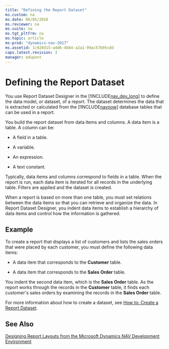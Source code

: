 ```yaml
---
title: "Defining the Report Dataset"
ms.custom: na
ms.date: 06/05/2016
ms.reviewer: na
ms.suite: na
ms.tgt_pltfrm: na
ms.topic: article
ms-prod: "dynamics-nav-2017"
ms.assetid: 1c928d15-a4d6-4b64-a2a1-99ac57b95cdd
caps.latest.revision: 3
manager: edupont
---
```

# Defining the Report Dataset
You use Report Dataset Designer in the [!INCLUDE[nav_dev_long](includes/nav_dev_long_md.md)] to define the data model, or dataset, of a report. The dataset determines the data that is extracted or calculated from the [!INCLUDE[navnow](includes/navnow_md.md)] database tables that can be used in a report.  
  
 You build the report dataset from data items and columns. A data item is a table. A column can be:  
  
-   A field in a table.  
  
-   A variable.  
  
-   An expression.  
  
-   A text constant.  
  
 Typically, data items and columns correspond to fields in a table. When the report is run, each data item is iterated for all records in the underlying table. Filters are applied and the dataset is created.  
  
 When a report is based on more than one table, you must set relations between the data items so that you can retrieve and organize the data. In Report Dataset Designer, you indent data items to establish a hierarchy of data items and control how the information is gathered.  
  
## Example  
 To create a report that displays a list of customers and lists the sales orders that were placed by each customer, you must define the following data items:  
  
-   A data item that corresponds to the **Customer** table.  
  
-   A data item that corresponds to the **Sales Order** table.  
  
 You indent the second data item, which is the **Sales Order** table. As the report works through the records in the **Customer** table, it finds each customer's sales orders by examining the records in the **Sales Order** table.  
  
 For more information about how to create a dataset, see [How to: Create a Report Dataset](../Topic/How%20to:%20Create%20a%20Report%20Dataset.md).  
  
## See Also  
 [Designing Report Layouts from the Microsoft Dynamics NAV Development Environment](Designing-Report-Layouts-from-the-Microsoft-Dynamics-NAV-Development-Environment.md)